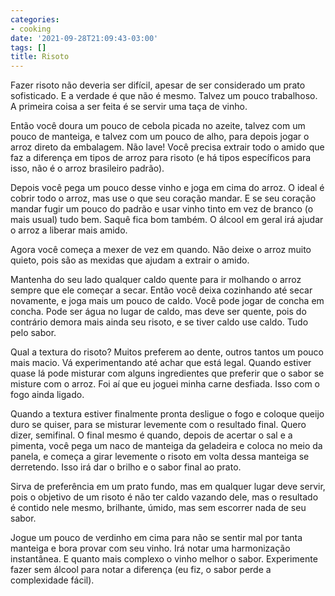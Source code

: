 ```yaml
---
categories:
- cooking
date: '2021-09-28T21:09:43-03:00'
tags: []
title: Risoto
---
```


Fazer risoto não deveria ser difícil, apesar de ser considerado um prato sofisticado. E a verdade é que não é mesmo. Talvez um pouco trabalhoso. A primeira coisa a ser feita é se servir uma taça de vinho.

Então você doura um pouco de cebola picada no azeite, talvez com um pouco de manteiga, e talvez com um pouco de alho, para depois jogar o arroz direto da embalagem. Não lave! Você precisa extrair todo o amido que faz a diferença em tipos de arroz para risoto (e há tipos específicos para isso, não é o arroz brasileiro padrão).

Depois você pega um pouco desse vinho e joga em cima do arroz. O ideal é cobrir todo o arroz, mas use o que seu coração mandar. E se seu coração mandar fugir um pouco do padrão e usar vinho tinto em vez de branco (o mais usual) tudo bem. Saquê fica bom também. O álcool em geral irá ajudar o arroz a liberar mais amido.

Agora você começa a mexer de vez em quando. Não deixe o arroz muito quieto, pois são as mexidas que ajudam a extrair o amido.

Mantenha do seu lado qualquer caldo quente para ir molhando o arroz sempre que ele começar a secar. Então você deixa cozinhando até secar novamente, e joga mais um pouco de caldo. Você pode jogar de concha em concha. Pode ser água no lugar de caldo, mas deve ser quente, pois do contrário demora mais ainda seu risoto, e se tiver caldo use caldo. Tudo pelo sabor.

Qual a textura do risoto? Muitos preferem ao dente, outros tantos um pouco mais macio. Vá experimentando até achar que está legal. Quando estiver quase lá pode misturar com alguns ingredientes que preferir que o sabor se misture com o arroz. Foi aí que eu joguei minha carne desfiada. Isso com o fogo ainda ligado.

Quando a textura estiver finalmente pronta desligue o fogo e coloque queijo duro se quiser, para se misturar levemente com o resultado final. Quero dizer, semifinal. O final mesmo é quando, depois de acertar o sal e a pimenta, você pega um naco de manteiga da geladeira e coloca no meio da panela, e começa a girar levemente o risoto em volta dessa manteiga se derretendo. Isso irá dar o brilho e o sabor final ao prato.

Sirva de preferência em um prato fundo, mas em qualquer lugar deve servir, pois o objetivo de um risoto é não ter caldo vazando dele, mas o resultado é contido nele mesmo, brilhante, úmido, mas sem escorrer nada de seu sabor.

Jogue um pouco de verdinho em cima para não se sentir mal por tanta manteiga e bora provar com seu vinho. Irá notar uma harmonização instantânea. E quanto mais complexo o vinho melhor o sabor. Experimente fazer sem álcool para notar a diferença (eu fiz, o sabor perde a complexidade fácil).